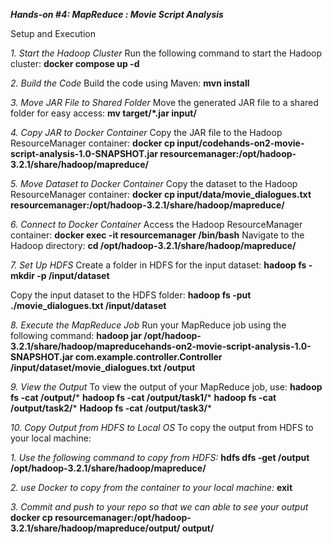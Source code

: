 ***Hands-on #4: MapReduce : Movie Script Analysis***

Setup and Execution

*1. Start the Hadoop Cluster*
Run the following command to start the Hadoop cluster:
**docker compose up -d**

*2. Build the Code*
Build the code using Maven:
**mvn install**

*3. Move JAR File to Shared Folder*
Move the generated JAR file to a shared folder for easy access:
**mv target/*.jar input/**

*4. Copy JAR to Docker Container*
Copy the JAR file to the Hadoop ResourceManager container:
**docker cp input/codehands-on2-movie-script-analysis-1.0-SNAPSHOT.jar resourcemanager:/opt/hadoop-3.2.1/share/hadoop/mapreduce/**

*5. Move Dataset to Docker Container*
Copy the dataset to the Hadoop ResourceManager container:
**docker cp input/data/movie_dialogues.txt resourcemanager:/opt/hadoop-3.2.1/share/hadoop/mapreduce/**

*6. Connect to Docker Container*
Access the Hadoop ResourceManager container:
**docker exec -it resourcemanager /bin/bash**
Navigate to the Hadoop directory:
**cd /opt/hadoop-3.2.1/share/hadoop/mapreduce/**

*7. Set Up HDFS*
Create a folder in HDFS for the input dataset:
**hadoop fs -mkdir -p /input/dataset**

Copy the input dataset to the HDFS folder:
**hadoop fs -put ./movie_dialogues.txt /input/dataset**

*8. Execute the MapReduce Job*
Run your MapReduce job using the following command:
**hadoop jar /opt/hadoop-3.2.1/share/hadoop/mapreducehands-on2-movie-script-analysis-1.0-SNAPSHOT.jar com.example.controller.Controller /input/dataset/movie_dialogues.txt /output**

*9. View the Output*
To view the output of your MapReduce job, use:
**hadoop fs -cat /output/***
**hadoop fs -cat /output/task1/***
**hadoop fs -cat /output/task2/***
**Hadoop fs -cat /output/task3/***

*10. Copy Output from HDFS to Local OS*
To copy the output from HDFS to your local machine:

*1.	Use the following command to copy from HDFS:*
**hdfs dfs -get /output /opt/hadoop-3.2.1/share/hadoop/mapreduce/**

*2.	use Docker to copy from the container to your local machine:*
**exit**

*3.	Commit and push to your repo so that we can able to see your output*
**docker cp resourcemanager:/opt/hadoop-3.2.1/share/hadoop/mapreduce/output/ output/**


